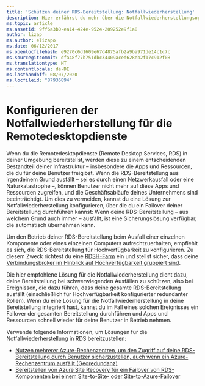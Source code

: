 ```yaml
---
title: 'Schützen deiner RDS-Bereitstellung: Notfallwiederherstellung'
description: Hier erfährst du mehr über die Notfallwiederherstellungsoptionen für die Remotedesktopdienste.
ms.topic: article
ms.assetid: 9ff6a3b0-ea14-424e-9524-209252e9f1a8
author: lizap
ms.author: elizapo
ms.date: 06/12/2017
ms.openlocfilehash: e9270c6d1609e67d4875afb2a9ba971de14c1c7c
ms.sourcegitcommit: dfa48f77b751dbc34409aced628eb2f17c912f08
ms.translationtype: HT
ms.contentlocale: de-DE
ms.lasthandoff: 08/07/2020
ms.locfileid: "87936894"
---
```

# <a name="configure-disaster-recovery-for-remote-desktop-services"></a>Konfigurieren der Notfallwiederherstellung für die Remotedesktopdienste

Wenn du die Remotedesktopdienste (Remote Desktop Services, RDS) in deiner Umgebung bereitstellst, werden diese zu einem entscheidenden Bestandteil deiner Infrastruktur – insbesondere die Apps und Ressourcen, die du für deine Benutzer freigibst. Wenn die RDS-Bereitstellung aus irgendeinem Grund ausfällt – sei es durch einen Netzwerkausfall oder eine Naturkatastrophe –, können Benutzer nicht mehr auf diese Apps und Ressourcen zugreifen, und die Geschäftsabläufe deines Unternehmens sind beeinträchtigt. Um dies zu vermeiden, kannst du eine Lösung zur Notfallwiederherstellung konfigurieren, über die du ein Failover deiner Bereitstellung durchführen kannst: Wenn deine RDS-Bereitstellung – aus welchem Grund auch immer – ausfällt, ist eine Sicherungslösung verfügbar, die automatisch übernehmen kann.

Um den Betrieb deiner RDS-Bereitstellung beim Ausfall einer einzelnen Komponente oder eines einzelnen Computers aufrechtzuerhalten, empfiehlt es sich, die RDS-Bereitstellung für Hochverfügbarkeit zu konfigurieren. Zu diesem Zweck richtest du eine [RDSH-Farm](rds-scale-rdsh-farm.md) ein und stellst sicher, dass deine [Verbindungsbroker im Hinblick auf Hochverfügbarkeit gruppiert sind](rds-connection-broker-cluster.md).

Die hier empfohlene Lösung für die Notfallwiederherstellung dient dazu, deine Bereitstellung bei schwerwiegenden Ausfällen zu schützen, also bei Ereignissen, die dazu führen, dass deine gesamte RDS-Bereitstellung ausfällt (einschließlich für Hochverfügbarkeit konfigurierter redundanter Rollen). Wenn du eine Lösung für die Notfallwiederherstellung in deine Bereitstellung integriert hast, kannst du im Fall eines solchen Ereignisses ein Failover der gesamten Bereitstellung durchführen und Apps und Ressourcen schnell wieder für deine Benutzer in Betrieb nehmen.

Verwende folgende Informationen, um Lösungen für die Notfallwiederherstellung in RDS bereitzustellen:

- [Nutzen mehrerer Azure-Rechenzentren, um den Zugriff auf deine RDS-Bereitstellung durch Benutzer sicherzustellen, auch wenn ein Azure-Rechenzentrum ausfällt (Georedundanz)](rds-multi-datacenter-deployment.md)
- [Bereitstellen von Azure Site Recovery für ein Failover von RDS-Komponenten bei einem Site-to-Site- oder Site-to-Azure-Failover](rds-disaster-recovery-with-azure.md)


